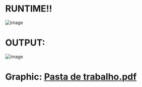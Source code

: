 # RUNTIME!!
![image](https://user-images.githubusercontent.com/94987495/235374946-87dbde97-060d-48ce-a57f-1560878a9091.png)
# OUTPUT:
![image](https://user-images.githubusercontent.com/94987495/235375003-e18053dd-1857-44ff-9278-386e84f94f9c.png)
# Graphic: [Pasta de trabalho.pdf](https://github.com/ArturChiodiSiqueira/exercise-C/files/11362254/Pasta.de.trabalho.pdf)
